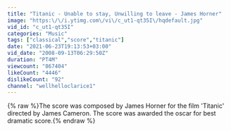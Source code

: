 ```yaml
---
title: "Titanic - Unable to stay, Unwilling to leave - James Horner"
image: "https:\/\/i.ytimg.com\/vi\/c_ut1-qt35I\/hqdefault.jpg"
vid_id: "c_ut1-qt35I"
categories: "Music"
tags: ["classical","score","titanic"]
date: "2021-06-23T19:13:53+03:00"
vid_date: "2008-09-13T06:29:50Z"
duration: "PT4M"
viewcount: "867404"
likeCount: "4446"
dislikeCount: "92"
channel: "wellhelloclarice1"
---
```

{% raw %}The score was composed by James Horner for the film 'Titanic' directed by James Cameron. The score was awarded the oscar for best dramatic score.{% endraw %}
